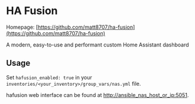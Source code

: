 # HA Fusion

Homepage: [https://github.com/matt8707/ha-fusion](https://github.com/matt8707/ha-fusion)

A modern, easy-to-use and performant custom Home Assistant dashboard

## Usage

Set `hafusion_enabled: true` in your `inventories/<your_inventory>/group_vars/nas.yml` file.

hafusion web interface can be found at [http://ansible_nas_host_or_ip:5051](http://ansible_nas_host_or_ip:5051).
